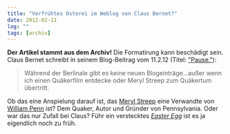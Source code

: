 ```yaml
---
title: "Verfrühtes Osterei im Weblog von Claus Bernet?"
date: 2012-02-11
log: ""
tags: [archiv]
---
```

**Der Artikel stammt aus dem Archiv!** Die Formatirung kann beschädigt sein.
Claus Bernet schreibt in seinem Blog-Beitrag vom 11.2.12 (Titel: <a href="http://quaekernachrichten.blogspot.com/2012/02/pauseich-bin-dann-mal-weg.html">"Pause."</a>):

<blockquote>
Während der Berlinale gibt es keine neuen Blogeinträge...außer wenn ich einen Quäkerfilm entdecke oder Meryl Streep zum Quäkertum übertritt.</blockquote>

Ob das eine Anspielung darauf ist, das <a href="http://de.wikipedia.org/w/index.php?title=Meryl_Streep&oldid=99066522">Meryl Streep</a>  eine Verwandte von <a href="">William Penn</a> ist?<!--break--> Dem Quaker, Autor und Gründer von Pennsylvania. Oder war das nur Zufall bei Claus? Führ ein verstecktes <i><a href="http://de.wikipedia.org/wiki/Easter_Egg">Easter Egg</a></i> ist es ja eigendlich noch zu früh. 
